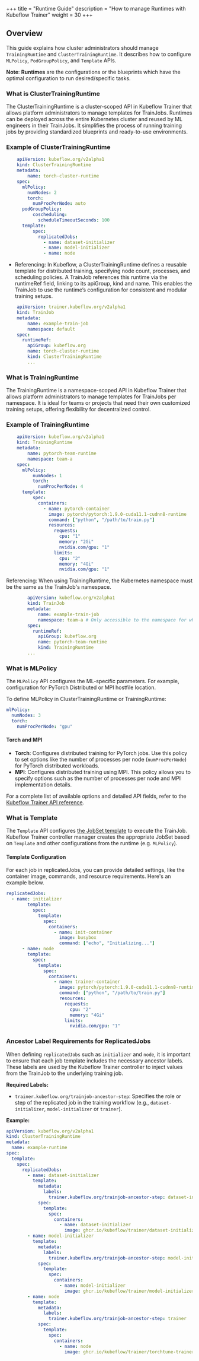 +++
title = "Runtime Guide"
description = "How to manage Runtimes with Kubeflow Trainer"
weight = 30
+++

## Overview
This guide explains how cluster administrators should manage `TrainingRuntime` and `ClusterTrainingRuntime`. It describes how to configure `MLPolicy`, `PodGroupPolicy`, and `Template` APIs.

**Note**: **Runtimes** are the configurations or the blueprints which have the optimal configuration to run desired/specific tasks.

### What is ClusterTrainingRuntime
The ClusterTrainingRuntime is a cluster-scoped API in Kubeflow Trainer that allows platform administrators to manage templates for TrainJobs. Runtimes can be deployed across the entire Kubernetes cluster and reused by ML engineers in their TrainJobs. It simplifies the process of running training jobs by providing standardized blueprints and ready-to-use environments.

### Example of ClusterTrainingRuntime

```YAML
    apiVersion: kubeflow.org/v2alpha1
    kind: ClusterTrainingRuntime
    metadata:
        name: torch-cluster-runtime
    spec:
      mlPolicy:
        numNodes: 2
        torch:
          numProcPerNode: auto
      podGroupPolicy:
          coscheduling:
            scheduleTimeoutSeconds: 100
      template:
          spec:
            replicatedJobs:
              - name: dataset-initializer
              - name: model-initializer
              - name: node
```
- Referencing:
In Kubeflow, a ClusterTrainingRuntime defines a reusable template for distributed training, specifying node count, processes, and scheduling policies. A TrainJob references this runtime via the runtimeRef field, linking to its apiGroup, kind and name. This enables the TrainJob to use the runtime’s configuration for consistent and modular training setups.

```YAML
    apiVersion: trainer.kubeflow.org/v2alpha1
    kind: TrainJob
    metadata:
        name: example-train-job
        namespace: default
    spec:
      runtimeRef:
        apiGroup: kubeflow.org
        name: torch-cluster-runtime
        kind: ClusterTrainingRuntime
        ...
```
### What is TrainingRuntime

The TrainingRuntime is a namespace-scoped API in Kubeflow Trainer that allows platform administrators to manage templates for TrainJobs per namespace. It is ideal for teams or projects that need their own customized training setups, offering flexibility for decentralized control.

### Example of TrainingRuntime

```YAML
    apiVersion: kubeflow.org/v2alpha1
    kind: TrainingRuntime
    metadata:
        name: pytorch-team-runtime
        namespace: team-a
    spec:
      mlPolicy:
          numNodes: 1
          torch:
            numProcPerNode: 4
      template:
          spec:
            containers:
              - name: pytorch-container
                image: pytorch/pytorch:1.9.0-cuda11.1-cudnn8-runtime
                command: ["python", "/path/to/train.py"]
                resources:
                  requests:
                    cpu: "1"
                    memory: "2Gi"
                    nvidia.com/gpu: "1"
                  limits:
                    cpu: "2"
                    memory: "4Gi"
                    nvidia.com/gpu: "1"
```
Referencing: When using TrainingRuntime, the Kubernetes namespace must be the same as the TrainJob's namespace.

```YAML
        apiVersion: kubeflow.org/v2alpha1
        kind: TrainJob
        metadata:
            name: example-train-job
            namespace: team-a # Only accessible to the namespace for which it is defined
        spec:
          runtimeRef:
            apiGroup: kubeflow.org
            name: pytorch-team-runtime
            kind: TrainingRuntime
        ...
```   

### What is MLPolicy

The `MLPolicy` API configures the ML-specific parameters. For example, configuration for PyTorch Distributed or MPI hostfile location.

To define MLPolicy in ClusterTrainingRuntime or TrainingRuntime:
```YAML
mlPolicy:
  numNodes: 3
  torch:
    numProcPerNode: "gpu"
```

#### Torch and MPI
- **Torch**: Configures distributed training for PyTorch jobs. Use this policy to set options like the number of processes per node (`numProcPerNode`) for PyTorch distributed workloads.
- **MPI**: Configures distributed training using MPI. This policy allows you to specify options such as the number of processes per node and MPI implementation details.

For a complete list of available options and detailed API fields, refer to the [Kubeflow Trainer API reference](https://pkg.go.dev/github.com/kubeflow/trainer/v2/pkg/apis/trainer/v1alpha1#MLPolicy).
### What is Template

The `Template` API configures [the JobSet template](https://jobset.sigs.k8s.io/docs/overview/) to execute the TrainJob. Kubeflow Trainer controller manager creates the appropriate JobSet based on `Template` and other configurations from the runtime (e.g. `MLPolicy`).

#### Template Configuration 

For each job in replicatedJobs, you can provide detailed settings, like the container image, commands, and resource requirements.
Here's an example below.
```YAML
replicatedJobs:
  - name: initializer
        template:
          spec:
            template:
              spec:
                containers:
                  - name: init-container
                    image: busybox
                    command: ["echo", "Initializing..."]
      - name: node
        template:
          spec:
            template:
              spec:  
                containers:
                  - name: trainer-container
                    image: pytorch/pytorch:1.9.0-cuda11.1-cudnn8-runtime
                    command: ["python", "/path/to/train.py"]
                    resources:
                      requests:
                        cpu: "2"
                        memory: "4Gi"
                      limits:
                        nvidia.com/gpu: "1"
```

### Ancestor Label Requirements for ReplicatedJobs
When defining `replicatedJobs` such as `initializer` and `node`, it is important to ensure that each job template includes the necessary ancestor labels. These labels are used by the Kubeflow Trainer controller to inject values from the TrainJob to the underlying training job.

**Required Labels:**
- `trainer.kubeflow.org/trainjob-ancestor-step`: Specifies the role or step of the replicated job in the training workflow (e.g., `dataset-initializer`, `model-initializer` or `trainer`).

**Example:**
```YAML
apiVersion: kubeflow.org/v2alpha1
kind: ClusterTrainingRuntime
metadata:
  name: example-runtime
spec:
  template:
    spec:
      replicatedJobs:
        - name: dataset-initializer
          template:
            metadata:
              labels:
                trainer.kubeflow.org/trainjob-ancestor-step: dataset-initializer
            spec:
              template:
                spec:
                  containers:
                    - name: dataset-initializer
                      image: ghcr.io/kubeflow/trainer/dataset-initializer
        - name: model-initializer
          template:
            metadata:
              labels:
                trainer.kubeflow.org/trainjob-ancestor-step: model-initializer
            spec:
              template:
                spec:
                  containers:
                    - name: model-initializer
                      image: ghcr.io/kubeflow/trainer/model-initializer
        - name: node
          template:
            metadata:
              labels:
                trainer.kubeflow.org/trainjob-ancestor-step: trainer
            spec:
              template:
                spec:
                  containers:
                    - name: node
                      image: ghcr.io/kubeflow/trainer/torchtune-trainer
```
